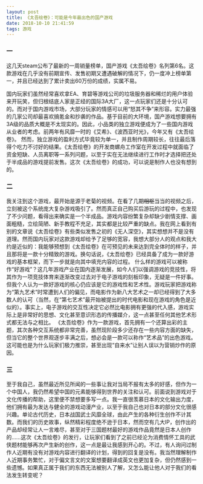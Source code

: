 ```yaml
---
layout: post
title: 《太吾绘卷》：可能是今年最出色的国产游戏
date: 2018-10-10 21:41:59
tags: 游戏
---
```

### 一
这几天steam公布了最新的一周销量榜单，国产游戏《太吾绘卷》名列第6名。这款游戏在几乎没有前期宣传、发售初期又遭遇破解的情况下，仍一度冲上榜单第一，并且已经达到了累计卖出60万份的成绩，实属不易。
<!-- more -->
国内玩家们虽然经常喜欢拿EA、育碧等游戏公司的垃圾服务器和稀烂的用户体验来开玩笑，但归根结底人家是正经的国际3A大厂，这一点玩家们还是十分认可的。而对于国内游戏市场，大部分玩家的情感可以用“怒其不争”来形容。实力最强的几家公司却最喜欢搞氪金和抄袭的作品。基于目前的大环境，国产游戏想要拥有3A级的品质大概是不太现实的。因此，小品类的独立游戏便成为了一些国内游戏从业者的考虑。前两年有风靡一时的《艾希》、《波西亚时光》，今年又有《太吾绘卷》。
然而，独立游戏的盈利方式毕竟较为单一，并且制作周期较长，往往最后落得个吃力不讨好的结果。《太吾绘卷》的开发商螺舟工作室在开发过程中就面临了资金短缺、人员离职等一系列问题，以至于实在无法继续进行工作时才选择把还处于半成品的游戏提前发售。这次《太吾绘卷》的成功，可以说是制作人也没有想到的。

### 二
我关注到这个游戏，最开始是源于老菊的视频。在看了几期~~相枢~~当当的视频之后，立刻被这个系统庞大复杂游戏吸引了。然而真正自己购买后游玩的过程中，也发现了不少问题，看得出来确实是一个半成品。游戏内容纷繁复杂却缺少剧情支撑、画面粗糙，立绘简陋、新手教程不充足，其实都是比较严重的缺点。我在网上看到有别的文章说《太吾绘卷》有些类似发售之初的《无人深空》，其实想想并不是没有道理。然而国内玩家对这款游戏却给予了足够的宽容，我想大部分人的观点和我大约是近似的：我能够预想到《太吾绘卷》在可预见的未来达到完全体时的样子，并且那将是一款十分精致的游戏。换句话说，《太吾绘卷》已经具备了成为一款好游戏的基本框架，而下一步就是向其中填充内容的过程。
什么样的游戏可以被称作“好游戏”？这几年游戏产业在国内逐渐发展，如今人们以强调游戏的竞技性，将其作为一项竞技体育来逐渐改变过去对于电子游戏的刻板印象，无疑是一件好事。但我个人认为一款好游戏的核心仍应该是它的游戏性和艺术性。游戏玩家把游戏称为“第九艺术”时常遭到人们的偏见，而电影作为新八大艺术之一却已经得到了大多数人的认可（当然，在“第七艺术”最开始被提出的时代电影和现在游戏的角色是近似的）。事实上，电子游戏的交互性决定它必然比电影拥有更强的代入感，游戏实际上是非常好的思想、文化甚至意识形态的传播媒介，这一点甚至任何其他艺术形式都无法与之相比。
《太吾绘卷》作为一款游戏，首先拥有一个还算出彩的主题，其次各种交互系统都非常完善，虽然现阶段多少还存在一些内容方面的缺失，但当它的整个世界观逐步丰满之后，想必会是一款可以称作“艺术品”的出色游戏。这可能也是为什么玩家们极力推崇，甚至出现“自来水”让别人误以为营销炒作的原因。

### 三
至于我自己，虽然最近所见所闻的一些事让我对当局不报有太多的好感，但作为一个中国人，我仍然希望中国的元素能够得到世界的关注和认可。前面说到游戏对于文化传播的帮助，这里便不禁想要多写一点。我一直很羡慕日本的文化输出力度，他们拥有最为发达与健全的游戏动漫产业，以至于我自己也对日本的部分文化很感兴趣。单论古代历史，日本战国武士风靡全球，由此产生的各种衍生创作不计其数。而我们的历史故事，纵然精彩程度绝不逊于日本，然而空有几大IP，创作出的产品却经常让人一言难尽，甚至对于三国题材最好的游戏作品竟然是日本人创作的……这次《太吾绘卷》的发行，让玩家们看到了之前已经沦为消费情怀工具的武侠题材能够再次产生新的创作，这一点是最让我感到开心的。不过，有人询问过制作人近期有没有对游戏内容进行翻译的计划，得到的回复是没有。我当然理解制作人近期事务繁忙，对于偏文言文的文案想要翻译成英文也更加复杂，但仍然感到一些遗憾。如果真正属于我们的东西无法被别人了解，又怎么能让他人对于我们的看法发生转变呢？
